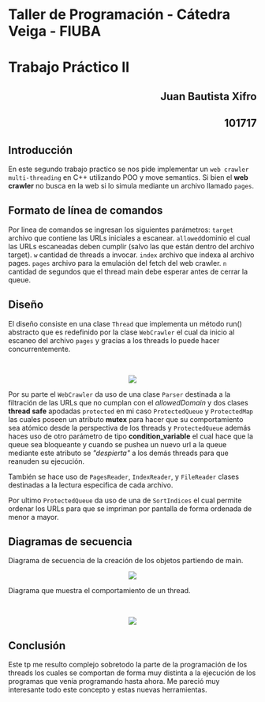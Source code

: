 # Taller de Programación - Cátedra Veiga - FIUBA
# Trabajo Práctico II

<h2 align="right">Juan Bautista Xifro</h2>
<h2 align="right">101717</h2>

## Introducción
En este segundo trabajo practico se nos pide implementar un ```web crawler multi-threading``` en C++ utilizando POO y move semantics. Si bien el **web crawler** no busca en la web si lo simula mediante un archivo llamado ``` pages ```.

## Formato de línea de comandos
Por linea de comandos se ingresan los siguientes parámetros:
```target ``` archivo que contiene las URLs iniciales a escanear.
```allowed```dominio el cual las URLs escaneadas deben cumplir (salvo las que están dentro del archivo target).
```w``` cantidad de threads a invocar.
```index``` archivo que indexa al archivo pages.
```pages``` archivo para la emulación del fetch del web crawler.
```n``` cantidad de segundos que el thread main debe esperar antes de cerrar la queue.

## Diseño
El diseño consiste en una clase ```Thread``` que implementa un método run() abstracto que es redefinido por la clase ```WebCrawler``` el cual da inicio al escaneo del archivo  ```pages``` y gracias a los threads lo puede hacer concurrentemente.

<br><p align="center"><img src="img/ClassDiagram.jpeg"/></p>

Por su parte el ```WebCrawler``` da uso de una clase ```Parser``` destinada a la filtración de las URLs que no cumplan con el *allowedDomain*  y dos clases **thread safe** apodadas ```protected``` en mi caso ```ProtectedQueue``` y ```ProtectedMap``` las cuales poseen un atributo **mutex** para hacer que su comportamiento sea atómico desde la perspectiva de  los threads y ```ProtectedQueue``` además haces uso de otro parámetro de tipo **condition_variable** el cual hace que la queue sea bloqueante y cuando se pushea un nuevo url a la queue mediante este atributo se *"despierta"* a los demás threads para que reanuden su ejecución.

También se hace uso de ```PagesReader```, ```IndexReader```,
y ```FileReader``` clases destinadas a la lectura especifica de cada archivo.

Por ultimo ```ProtectedQueue``` da uso de una de ```SortIndices``` el cual permite ordenar los URLs para que se impriman por pantalla de forma ordenada de menor a mayor.

## Diagramas de secuencia
Diagrama de secuencia de la creación de los objetos partiendo de main.
<br><p align="center"><img src="img/MainSequence.jpeg"/></p>

Diagrama que muestra el comportamiento de un thread.

<br><p align="center"><img src="img/ThreadSequence.jpeg"/></p>

## Conclusión
Este tp me resulto complejo sobretodo la parte de la programación de los threads los cuales se comportan de forma muy distinta a la ejecución de los programas que venia programando hasta ahora. Me pareció muy interesante todo este concepto y estas nuevas herramientas.